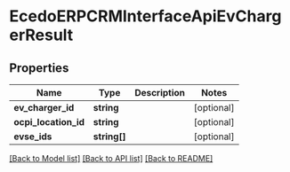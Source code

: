 # EcedoERPCRMInterfaceApiEvChargerResult

## Properties
Name | Type | Description | Notes
------------ | ------------- | ------------- | -------------
**ev_charger_id** | **string** |  | [optional] 
**ocpi_location_id** | **string** |  | [optional] 
**evse_ids** | **string[]** |  | [optional] 

[[Back to Model list]](../README.md#documentation-for-models) [[Back to API list]](../README.md#documentation-for-api-endpoints) [[Back to README]](../README.md)


